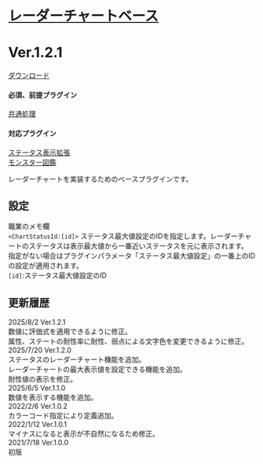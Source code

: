 # [レーダーチャートベース](https://raw.githubusercontent.com/nuun888/MZ/master/NUUN_RadarChartBase.js)
# Ver.1.2.1
[ダウンロード](https://raw.githubusercontent.com/nuun888/MZ/master/NUUN_RadarChartBase.js)  
#### 必須、前提プラグイン
[共通処理](https://github.com/nuun888/MZ/blob/master/README/Base.md)  
#### 対応プラグイン
[ステータス表示拡張](https://github.com/nuun888/MZ/blob/master/README/StatusScreen.md)  
[モンスター図鑑](https://github.com/nuun888/MZ/blob/master/README/EnemyBook.md)  

レーダーチャートを実装するためのベースプラグインです。  

## 設定
職業のメモ欄  
`<ChartStatusId:[id]>` ステータス最大値設定のIDを指定します。レーダーチャートのステータスは表示最大値から一番近いステータスを元に表示されます。  
指定がない場合はプラグインパラメータ「ステータス最大値設定」の一番上のIDの設定が適用されます。  
`[id]`:ステータス最大値設定のID  

## 更新履歴
2025/8/2 Ver.1.2.1  
数値に評価式を適用できるように修正。  
属性、ステートの耐性率に耐性、弱点による文字色を変更できるように修正。  
2025/7/20 Ver.1.2.0  
ステータスのレーダーチャート機能を追加。  
レーダーチャートの最大表示値を設定できる機能を追加。  
耐性値の表示を修正。  
2025/6/5 Ver.1.1.0  
数値を表示する機能を追加。  
2022/2/6 Ver.1.0.2  
カラーコード指定により定義追加。  
2022/1/12 Ver.1.0.1  
マイナスになると表示が不自然になるため修正。  
2021/7/18 Ver.1.0.0  
初版  
